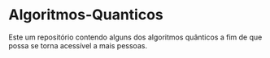# Algoritmos-Quanticos
Este um repositório contendo alguns dos algoritmos quânticos a fim de que possa se torna acessível a mais pessoas.

